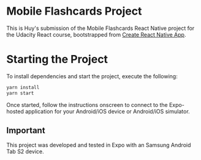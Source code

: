 # Mobile Flashcards Project

This is Huy's submission of the Mobile Flashcards React Native project for the Udacity React course, bootstrapped from [Create React Native App](https://github.com/react-community/create-react-native-app).

# Starting the Project
To install dependencies and start the project, execute the following:

```sh
yarn install 
yarn start
```

Once started, follow the instructions onscreen to connect to the Expo-hosted application for your Android/iOS device or Android/iOS simulator.

## Important
This project was developed and tested in Expo with an Samsung Android Tab S2 device.